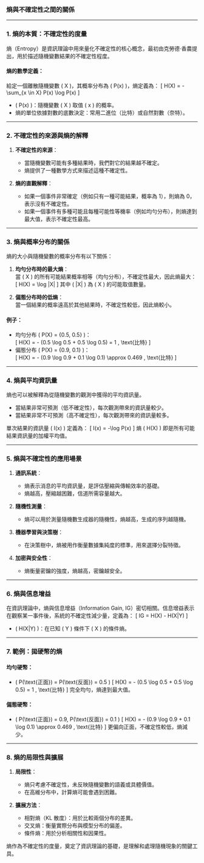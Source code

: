 ### 熵與不確定性之間的關係

---

### **1. 熵的本質：不確定性的度量**

熵（Entropy）是資訊理論中用來量化不確定性的核心概念，最初由克勞德·香農提出，用於描述隨機變數結果的不確定性程度。

#### 熵的數學定義：

給定一個離散隨機變數 \( X \)，其概率分布為 \( P(x) \)，熵定義為：
\[
H(X) = -\sum_{x \in X} P(x) \log P(x)
\]
- \( P(x) \)：隨機變數 \( X \) 取值 \( x \) 的概率。
- 熵的單位依據對數的底數決定：常用二進位（比特）或自然對數（奈特）。

---

### **2. 不確定性的來源與熵的解釋**

1. **不確定性的來源**：
   - 當隨機變數可能有多種結果時，我們對它的結果越不確定。
   - 熵提供了一種數學方式來描述這種不確定性。

2. **熵的直觀解釋**：
   - 如果一個事件非常確定（例如只有一種可能結果，概率為 1），則熵為 0，表示沒有不確定性。
   - 如果一個事件有多種可能且每種可能性等機率（例如均勻分布），則熵達到最大值，表示不確定性最高。

---

### **3. 熵與概率分布的關係**

熵的大小與隨機變數的概率分布有以下關係：

1. **均勻分布時的最大熵**：  
   當 \( X \) 的所有可能結果概率相等（均勻分布），不確定性最大，因此熵最大：
   \[
   H(X) = \log |X|
   \]
   其中 \( |X| \) 為 \( X \) 的可能取值數量。

2. **偏態分布時的低熵**：  
   當一個結果的概率遠高於其他結果時，不確定性較低，因此熵較小。

#### 例子：
- 均勻分布 \( P(X) = \{0.5, 0.5\} \)：  
  \[
  H(X) = - (0.5 \log 0.5 + 0.5 \log 0.5) = 1 \, \text{比特}
  \]
- 偏態分布 \( P(X) = \{0.9, 0.1\} \)：  
  \[
  H(X) = - (0.9 \log 0.9 + 0.1 \log 0.1) \approx 0.469 \, \text{比特}
  \]

---

### **4. 熵與平均資訊量**

熵也可以被解釋為從隨機變數的觀測中獲得的平均資訊量。  
- 當結果非常可預測（低不確定性），每次觀測帶來的資訊量較少。
- 當結果非常不可預測（高不確定性），每次觀測帶來的資訊量較多。

單次結果的資訊量 \( I(x) \) 定義為：
\[
I(x) = -\log P(x)
\]
熵 \( H(X) \) 即是所有可能結果資訊量的加權平均值。

---

### **5. 熵與不確定性的應用場景**

1. **通訊系統**：
   - 熵表示消息的平均資訊量，是評估壓縮與傳輸效率的基礎。
   - 熵越高，壓縮越困難，信道所需容量越大。

2. **隨機性測量**：
   - 熵可以用於測量隨機數生成器的隨機性，熵越高，生成的序列越隨機。

3. **機器學習與決策樹**：
   - 在決策樹中，熵被用作衡量數據集純度的標準，用來選擇分裂特徵。

4. **加密與安全性**：
   - 熵衡量密鑰的強度，熵越高，密鑰越安全。

---

### **6. 熵與信息增益**

在資訊理論中，熵與信息增益（Information Gain, IG）密切相關。信息增益表示在觀察某一事件後，系統的不確定性減少量，定義為：
\[
IG = H(X) - H(X|Y)
\]
- \( H(X|Y) \)：在已知 \( Y \) 條件下 \( X \) 的條件熵。

---

### **7. 範例：拋硬幣的熵**

#### 均勻硬幣：
- \( P(\text{正面}) = P(\text{反面}) = 0.5 \)
\[
H(X) = - (0.5 \log 0.5 + 0.5 \log 0.5) = 1 \, \text{比特}
\]
完全均勻，熵達到最大值。

#### 偏態硬幣：
- \( P(\text{正面}) = 0.9, P(\text{反面}) = 0.1 \)
\[
H(X) = - (0.9 \log 0.9 + 0.1 \log 0.1) \approx 0.469 \, \text{比特}
\]
更偏向正面，不確定性較低，熵減少。

---

### **8. 熵的局限性與擴展**

1. **局限性**：
   - 熵只考慮不確定性，未反映隨機變數的語義或具體價值。
   - 在高維分布中，計算熵可能會遇到困難。

2. **擴展方法**：
   - 相對熵（KL 散度）：用於比較兩個分布的差異。
   - 交叉熵：衡量實際分布與模型分布的偏差。
   - 條件熵：用於分析相關性和因果性。

熵作為不確定性的度量，奠定了資訊理論的基礎，是理解和處理隨機現象的關鍵工具。